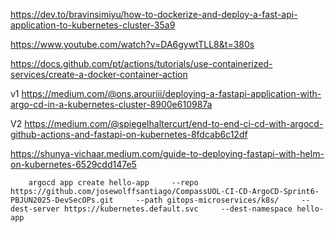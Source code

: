 https://dev.to/bravinsimiyu/how-to-dockerize-and-deploy-a-fast-api-application-to-kubernetes-cluster-35a9


https://www.youtube.com/watch?v=DA6gywtTLL8&t=380s

https://docs.github.com/pt/actions/tutorials/use-containerized-services/create-a-docker-container-action

v1
https://medium.com/@ons.arouriii/deploying-a-fastapi-application-with-argo-cd-in-a-kubernetes-cluster-8900e610987a


V2
https://medium.com/@spiegelhaltercurt/end-to-end-ci-cd-with-argocd-github-actions-and-fastapi-on-kubernetes-8fdcab6c12df

https://shunya-vichaar.medium.com/guide-to-deploying-fastapi-with-helm-on-kubernetes-6529cdd147e5


        argocd app create hello-app     --repo https://github.com/josewolffsantiago/CompassUOL-CI-CD-ArgoCD-Sprint6-PBJUN2025-DevSecOPs.git     --path gitops-microservices/k8s/     --dest-server https://kubernetes.default.svc     --dest-namespace hello-app
